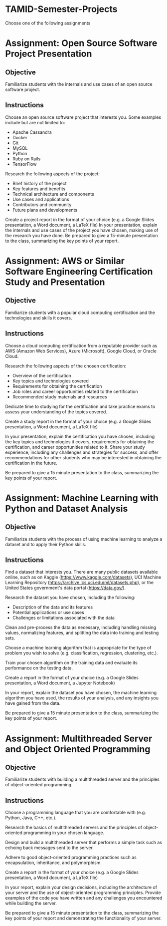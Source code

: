 # TAMID-Semester-Projects

Choose one of the following assignments

# Assignment: Open Source Software Project Presentation

## Objective

Familiarize students with the internals and use cases of an open source software project.

## Instructions

Choose an open source software project that interests you. Some examples include but are not limited to:
- Apache Cassandra
- Docker
- Git
- MySQL
- Python
- Ruby on Rails
- TensorFlow

Research the following aspects of the project:
- Brief history of the project
- Key features and benefits
- Technical architecture and components
- Use cases and applications
- Contributors and community
- Future plans and developments

Create a project report in the format of your choice (e.g. a Google Slides presentation, a Word document, a LaTeX file)
In your presentation, explain the internals and use cases of the project you have chosen, making use of the research you have done.
Be prepared to give a 15-minute presentation to the class, summarizing the key points of your report.



# Assignment: AWS or Similar Software Engineering Certification Study and Presentation

## Objective 

Familiarize students with a popular cloud computing certification and the technologies and skills it covers.

## Instructions

Choose a cloud computing certification from a reputable provider such as AWS (Amazon Web Services), Azure (Microsoft), Google Cloud, or Oracle Cloud.

Research the following aspects of the chosen certification:
- Overview of the certification
- Key topics and technologies covered
- Requirements for obtaining the certification
- Job roles and career opportunities related to the certification
- Recommended study materials and resources

Dedicate time to studying for the certification and take practice exams to assess your understanding of the topics covered.

Create a study report in the format of your choice (e.g. a Google Slides presentation, a Word document, a LaTeX file)

In your presentation, explain the certification you have chosen, including the key topics and technologies it covers, requirements for obtaining the certification, and career opportunities related to it. Share your study experience, including any challenges and strategies for success, and offer recommendations for other students who may be interested in obtaining the certification in the future.

Be prepared to give a 15 minute presentation to the class, summarizing the key points of your report.


# Assignment: Machine Learning with Python and Dataset Analysis

## Objective 

Familiarize students with the process of using machine learning to analyze a dataset and to apply their Python skills.

## Instructions

Find a dataset that interests you. There are many public datasets available online, such as on Kaggle (https://www.kaggle.com/datasets), UCI Machine Learning Repository (https://archive.ics.uci.edu/ml/datasets.php), or the United States government's data portal (https://data.gov/).

Research the dataset you have chosen, including the following:
- Description of the data and its features
- Potential applications or use cases
- Challenges or limitations associated with the data

Clean and pre-process the data as necessary, including handling missing values, normalizing features, and splitting the data into training and testing sets.

Choose a machine learning algorithm that is appropriate for the type of problem you wish to solve (e.g. classification, regression, clustering, etc.).

Train your chosen algorithm on the training data and evaluate its performance on the testing data.

Create a report in the format of your choice (e.g. a Google Slides presentation, a Word document, a Jupyter Notebook)

In your report, explain the dataset you have chosen, the machine learning algorithm you have used, the results of your analysis, and any insights you have gained from the data.

Be prepared to give a 15 minute presentation to the class, summarizing the key points of your report.



# Assignment: Multithreaded Server and Object Oriented Programming

## Objective

Familiarize students with building a multithreaded server and the principles of object-oriented programming.

## Instructions

Choose a programming language that you are comfortable with (e.g. Python, Java, C++, etc.).

Research the basics of multithreaded servers and the principles of object-oriented programming in your chosen language.

Design and build a multithreaded server that performs a simple task such as echoing back messages sent to the server.

Adhere to good object-oriented programming practices such as encapsulation, inheritance, and polymorphism.

Create a report in the format of your choice (e.g. a Google Slides presentation, a Word document, a LaTeX file)

In your report, explain your design decisions, including the architecture of your server and the use of object-oriented programming principles. Provide examples of the code you have written and any challenges you encountered while building the server.

Be prepared to give a 15 minute presentation to the class, summarizing the key points of your report and demonstrating the functionality of your server.
